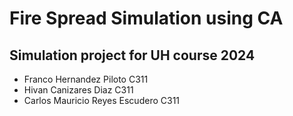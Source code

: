 # Fire Spread Simulation using CA
## Simulation project for UH course 2024
- Franco Hernandez Piloto C311
- Hivan Canizares Diaz C311
- Carlos Mauricio Reyes Escudero C311
